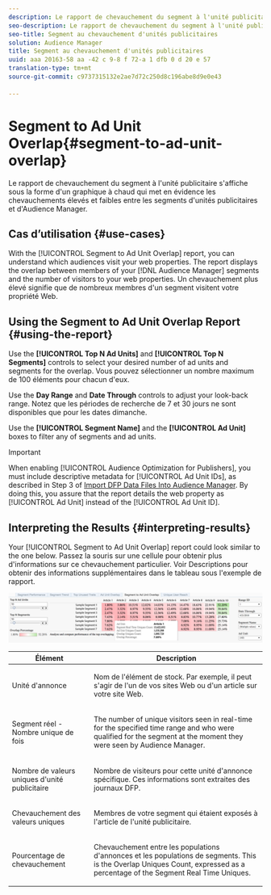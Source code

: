 ```yaml
---
description: Le rapport de chevauchement du segment à l'unité publicitaire s'affiche sous la forme d'un graphique à chaud qui met en évidence les chevauchements élevés et faibles entre les segments d'unités publicitaires et d'Audience Manager.
seo-description: Le rapport de chevauchement du segment à l'unité publicitaire s'affiche sous la forme d'un graphique à chaud qui met en évidence les chevauchements élevés et faibles entre les segments d'unités publicitaires et d'Audience Manager.
seo-title: Segment au chevauchement d'unités publicitaires
solution: Audience Manager
title: Segment au chevauchement d'unités publicitaires
uuid: aaa 20163-58 aa -42 c 9-8 f 72-a 1 dfb 0 d 20 e 57
translation-type: tm+mt
source-git-commit: c9737315132e2ae7d72c250d8c196abe8d9e0e43

---
```



# Segment to Ad Unit Overlap{#segment-to-ad-unit-overlap}

Le rapport de chevauchement du segment à l&#39;unité publicitaire s&#39;affiche sous la forme d&#39;un graphique à chaud qui met en évidence les chevauchements élevés et faibles entre les segments d&#39;unités publicitaires et d&#39;Audience Manager.

## Cas d’utilisation {#use-cases}

With the [!UICONTROL Segment to Ad Unit Overlap] report, you can understand which audiences visit your web properties. The report displays the overlap between members of your [!DNL Audience Manager] segments and the number of visitors to your web properties. Un chevauchement plus élevé signifie que de nombreux membres d&#39;un segment visitent votre propriété Web.

## Using the Segment to Ad Unit Overlap Report {#using-the-report}

Use the **[!UICONTROL Top N Ad Units]** and **[!UICONTROL Top N Segments]** controls to select your desired number of ad units and segments for the overlap. Vous pouvez sélectionner un nombre maximum de 100 éléments pour chacun d&#39;eux.

Use the **Day Range** and **Date Through** controls to adjust your look-back range. Notez que les périodes de recherche de 7 et 30 jours ne sont disponibles que pour les dates dimanche.

Use the **[!UICONTROL Segment Name]** and the **[!UICONTROL Ad Unit]** boxes to filter any of segments and ad units.

>[!IMPORTANT]
>
>When enabling [!UICONTROL Audience Optimization for Publishers], you must include descriptive metadata for [!UICONTROL Ad Unit IDs], as described in Step 3 of [Import DFP Data Files Into Audience Manager](../../../reporting/audience-optimization-reports/aor-publishers/import-dfp.md). By doing this, you assure that the report details the web property as [!UICONTROL Ad Unit] instead of the [!UICONTROL Ad Unit ID].

## Interpreting the Results {#interpreting-results}

Your [!UICONTROL Segment to Ad Unit Overlap] report could look similar to the one below. Passez la souris sur une cellule pour obtenir plus d&#39;informations sur ce chevauchement particulier. Voir Descriptions pour obtenir des informations supplémentaires dans le tableau sous l&#39;exemple de rapport.

![](assets/publisher_segment_ad_unit_overlap.png)

<table id="table_22340F45B1B94D3796174CB30A60E212"> 
 <thead> 
  <tr> 
   <th colname="col1" class="entry"> Élément </th> 
   <th colname="col2" class="entry"> Description </th> 
  </tr>
 </thead>
 <tbody> 
  <tr> 
   <td colname="col1"> <p><span class="wintitle"> Unité d'annonce </span> </p> </td> 
   <td colname="col2"> <p>Nom de l'élément de stock. Par exemple, il peut s'agir de l'un de vos sites Web ou d'un article sur votre site Web. </p> </td> 
  </tr> 
  <tr> 
   <td colname="col1"> <p><span class="wintitle"> Segment réel - Nombre unique de fois</span> </p> </td> 
   <td colname="col2"> <p>The number of unique visitors seen in real-time for the specified time range and who were qualified for the segment at the moment they were seen by <span class="keyword"> Audience Manager</span>. </p> </td> 
  </tr> 
  <tr> 
   <td colname="col1"> <p><span class="wintitle"> Nombre de valeurs uniques d'unité publicitaire</span> </p> </td> 
   <td colname="col2"> <p>Nombre de visiteurs pour cette unité d'annonce spécifique. Ces informations sont extraites des journaux DFP. </p> </td> 
  </tr> 
  <tr> 
   <td colname="col1"> <p><span class="wintitle"> Chevauchement des valeurs uniques</span> </p> </td> 
   <td colname="col2"> <p>Membres de votre segment qui étaient exposés à l'article de l'unité publicitaire. </p> </td> 
  </tr> 
  <tr> 
   <td colname="col1"> <p><span class="wintitle"> Pourcentage de chevauchement</span> </p> </td> 
   <td colname="col2"> <p>Chevauchement entre les populations d'annonces et les populations de segments. This is the <span class="wintitle"> Overlap Uniques Count</span>, expressed as a percentage of the <span class="wintitle"> Segment Real Time Uniques</span>. </p> </td> 
  </tr> 
 </tbody> 
</table>

